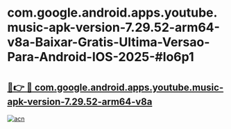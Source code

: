 # com.google.android.apps.youtube.music-apk-version-7.29.52-arm64-v8a-Baixar-Gratis-Ultima-Versao-Para-Android-IOS-2025-#lo6p1

# <h2><a href="https://ainizakaria.my?title=com.google.android.apps.youtube.music-apk-version-7.29.52-arm64-v8a&ref=22M">🔗👉 🔴 com.google.android.apps.youtube.music-apk-version-7.29.52-arm64-v8a</a></h2>

[![acn](https://github.com/user-attachments/assets/0f9c940e-d8b0-45ae-aac7-cd30a18b3e1c)](https://ainizakaria.my?title=com.google.android.apps.youtube.music-apk-version-7.29.52-arm64-v8a&ref=22M)

